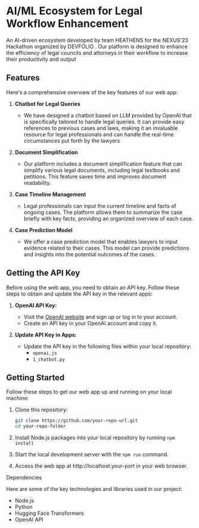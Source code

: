 # AI/ML Ecosystem for Legal Workflow Enhancement

An AI-driven ecosystem developed by team HEATHENS for the NEXUS'23 Hackathon organized by DEVFOLIO . Our platform is designed to enhance the efficiency of legal councils and attorneys in their workflow to 
increase their productivity and output

## Features

Here's a comprehensive overview of the key features of our web app:

1. **Chatbot for Legal Queries**
   - We have designed a chatbot based on LLM provided by OpenAI that is specifically tailored to handle legal queries. It can provide easy references to previous cases and laws, making it an invaluable resource for legal professionals and
can handle the real-time circumstances put forth by the lawyers

2. **Document Simplification**
   - Our platform includes a document simplification feature that can simplify various legal documents, including legal textbooks and petitions. This feature saves time and improves document readability.

3. **Case Timeline Management**
   - Legal professionals can input the current timeline and facts of ongoing cases. The platform allows them to summarize the case briefly with key facts, providing an organized overview of each case.

4. **Case Prediction Model**
   - We offer a case prediction model that enables lawyers to input evidence related to their cases. This model can provide predictions and insights into the potential outcomes of the cases.

## Getting the API Key

Before using the web app, you need to obtain an API key. Follow these steps to obtain and update the API key in the relevant apps:

1. **OpenAI API Key:**
   - Visit the [OpenAI website](https://www.openai.com) and sign up or log in to your account.
   - Create an API key in your OpenAI account and copy it.

2. **Update API Key in Apps:**
   - Update the API key in the following files within your local repository:
     - `openai.js`
     - `1_chatbot.py` 

## Getting Started

Follow these steps to get our web app up and running on your local machine:

1. Clone this repository:

   ```bash
   git clone https://github.com/your-repo-url.git
   cd your-repo-folder

2. Install Node.js packages into your local repository by running ```npm install```

3. Start the local development server with the ```npm run``` command.

4. Access the web app at http://localhost:your-port in your web browser.

Dependencies

Here are some of the key technologies and libraries used in our project:

- Node.js
- Python
- Hugging Face Transformers
- OpenAI API

